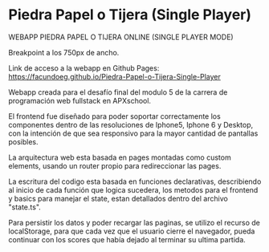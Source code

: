 # Piedra Papel o Tijera (Single Player)

WEBAPP PIEDRA PAPEL O TIJERA ONLINE (SINGLE PLAYER MODE)

Breakpoint a los 750px de ancho.

Link de acceso a la webapp en Github Pages: https://facundoeg.github.io/Piedra-Papel-o-Tijera-Single-Player

Webapp creada para el desafío final del modulo 5 de la carrera de programación web fullstack en APXschool.

El frontend fue diseñado para poder soportar correctamente los componentes dentro de las resoluciones de Iphone5, Iphone 6 y Desktop, con la intención de que sea responsivo para la mayor cantidad de pantallas posibles.

La arquitectura web esta basada en pages montadas como custom elements, usando un router propio para redireccionar las pages.

La escritura del codigo esta basada en funciones declarativas, describiendo al inicio de cada función que logica sucedera, los metodos para el frontend y basics para manejar el state, estan detallados dentro del archivo "state.ts".

Para persistir los datos y poder recargar las paginas, se utilizo el recurso de localStorage, para que cada vez que el usuario cierre el navegador, pueda continuar con los scores que había dejado al terminar su ultima partida.
